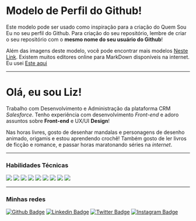 # Modelo de Perfil do Github!

Este modelo pode ser usado como inspiração para a criação do Quem Sou Eu no seu perfil do Github. Para criação do seu repositório, lembre de criar o seu repositório com o **mesmo nome do seu usuário do Github**!

Além das imagens deste modelo, você pode encontrar mais modelos [Neste Link](https://dev.to/envoy_/150-badges-for-github-pnk). Existem muitos editores online para MarkDown disponíveis na internet. Eu usei [Este aqui](https://pandao.github.io/editor.md/en.html)

------------

# Olá, eu sou Liz!

Trabalho com Desenvolvimento e Administração da plataforma CRM *Salesforce*. Tenho experiência com desenvolvimento *Front-end* e adoro assuntos sobre **Front-end** e UX/UI **Design**! 

Nas horas livres, gosto de desenhar mandalas e personagens de desenho animado, origamis e estou aprendendo crochê! Também gosto de ler livros de ficção e romance, e passar horas maratonando séries na *internet*.

------------

### Habilidades Técnicas

[![](https://img.shields.io/badge/CSS-239120?&style=for-the-badge&logo=css3&logoColor=white)]() [![](https://img.shields.io/badge/Sass-CC6699?style=for-the-badge&logo=sass&logoColor=white)]() [![](https://img.shields.io/badge/HTML-239120?style=for-the-badge&logo=html5&logoColor=white)]() [![](https://img.shields.io/badge/JavaScript-F7DF1E?style=for-the-badge&logo=javascript&logoColor=black)]() [![](https://img.shields.io/badge/TypeScript-007ACC?style=for-the-badge&logo=typescript&logoColor=white)]() [![](https://img.shields.io/badge/React-20232A?style=for-the-badge&logo=react&logoColor=61DAFB)]() [![](https://img.shields.io/badge/MySQL-00000F?style=for-the-badge&logo=mysql&logoColor=white)]() [![](https://img.shields.io/badge/Java-ED8B00?style=for-the-badge&logo=java&logoColor=white)]() [![](https://img.shields.io/badge/C%23-239120?style=for-the-badge&logo=c-sharp&logoColor=white)]()

------------

### Minhas redes

[![Github Badge](https://img.shields.io/badge/-Github-000?style=flat-square&logo=Github&logoColor=white&link=https://github.com/lizvidotti91)](https://github.com/lizvidotti91) [![Linkedin Badge](https://img.shields.io/badge/-LinkedIn-blue?style=flat-square&logo=Linkedin&logoColor=white&link=https://www.linkedin.com/in/elisetevidotti/)](https://www.linkedin.com/in/elisetevidotti/) [![Twitter Badge](https://img.shields.io/badge/-Twitter-1ca0f1?style=flat-square&labelColor=1ca0f1&logo=twitter&logoColor=white&link=https://twitter.com/lizvidotti)](https://twitter.com/lizvidotti) [![Instagram Badge](https://img.shields.io/badge/Instagram-E4405F?style=flat-square&logo=instagram&logoColor=white)](https://www.instagram.com/365lizes/)

